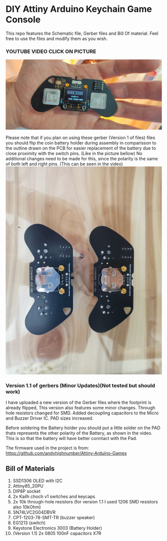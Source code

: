 # DIY Attiny Arduino Keychain Game Console

This repo features the Schematic file, Gerber files and Bill Of material. Feel free to use the files and modify them as you wish.


### YOUTUBE VIDEO CLICK ON PICTURE
[![Attiny_Arcade](https://github.com/ArmourGrade/Attiny85-Arduino-Game-Console/blob/main/Images/IMG1.jpg?raw=true)](https://www.youtube.com/watch?v=D4EZ1D5AoRs&t=7s)

Please note that if you plan on using these gerber (Version 1 of files) files you should flip the coin battery holder during assembly in comparisson to the outline drawn on the PCB for easier replacement of the battery due to close proximity with the switch pins. (Like in the picture bellow)
No additional changes need to be made for this, since the polarity is the same of both left and right pins. (This can be seen in the video)
![Attiny_Arcade_fix](https://github.com/ArmourGrade/Attiny85-Arduino-Game-Console/blob/main/Images/Position%20of%20the%20Battery%20holder.jpg?raw=true)

### Version 1.1 of gerbers (Minor Updates)(Not tested but should work)
I have uploaded a new version of the Gerber files where the footprint is already flipped, This version also features some minor changes.
Through hole resistors changed for SMD.
Added decoupling capacitors to the Micro and Buzzer Driver IC.
PAD sizes increased.

Before soldering the Battery holder you should put a little solder on the PAD thats represents the other polarity of the Battery, as shown in the video. This is so that the battery will have better conntact with the Pad.



The firmware used in the project is from: https://github.com/andyhighnumber/Attiny-Arduino-Games


## Bill of Materials
1. SSD1306 OLED with I2C
2. Attiny85_20PU
3. DIP8P socket 
4. 2x Kailh choch v1 switches and keycaps
5. 2x 10k through-hole resistors (for version 1.1 I used 1206 SMD resistors also 10kOhm)
6. SN74LVC2G04DBVR
7. CPT-1203-78-SMT-TR (buzzer speaker)
8. EG1213 (switch)
9. Keystone Electronics 3003 (Battery Holder)
10. (Version 1.1) 2x 0805 100nF capacitors X7R
